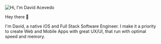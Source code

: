 ![Hi, I'm David Acevedo](https://i.imgur.com/5Ec7W7x.png)

Hey there 👋</br>

I'm David, a native iOS and Full Stack Software Engineer. I make it a priority to create Web and Mobile Apps with great UX/UI, that run with optimal speed and memory. 
<!--
**dacevedo95/dacevedo95** is a ✨ _special_ ✨ repository because its `README.md` (this file) appears on your GitHub profile.

Here are some ideas to get you started:

- 🔭 I’m currently working on ...
- 🌱 I’m currently learning ...
- 👯 I’m looking to collaborate on ...
- 🤔 I’m looking for help with ...
- 💬 Ask me about ...
- 📫 How to reach me: ...
- 😄 Pronouns: ...
- ⚡ Fun fact: ...
-->
